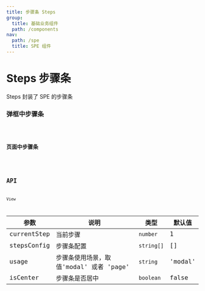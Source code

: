 ```yaml
---
title: 步骤条 Steps
group:
  title: 基础业务组件
  path: /components
nav:
  path: /spe
  title: SPE 组件
---
```


# Steps 步骤条

Steps 封装了 SPE 的步骤条

### 弹框中步骤条

<code src="./demos/modal.tsx" iframe="400px" />

### 页面中步骤条

<code src="./demos/page.tsx" iframe="200px"/>

## API

View

| 参数        | 说明                                    | 类型       | 默认值  |
| ----------- | --------------------------------------- | ---------- | ------- |
| currentStep | 当前步骤                                | `number`   | 1       |
| stepsConfig | 步骤条配置                              | `string[]` | []      |
| usage       | 步骤条使用场景，取值'modal' 或者 'page' | `string`   | 'modal' |
| isCenter    | 步骤条是否居中                          | `boolean`  | false   |
